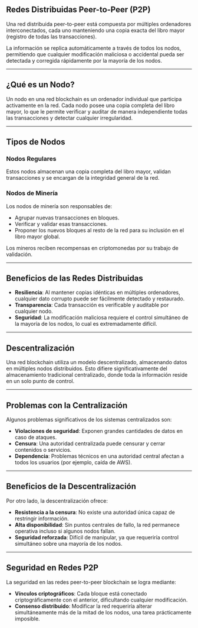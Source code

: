 
##  **Redes Distribuidas Peer-to-Peer (P2P)**

Una red distribuida peer-to-peer está compuesta por múltiples ordenadores interconectados, cada uno manteniendo una copia exacta del libro mayor (registro de todas las transacciones).

La información se replica automáticamente a través de todos los nodos, permitiendo que cualquier modificación maliciosa o accidental pueda ser detectada y corregida rápidamente por la mayoría de los nodos.

---

##  **¿Qué es un Nodo?**

Un nodo en una red blockchain es un ordenador individual que participa activamente en la red. Cada nodo posee una copia completa del libro mayor, lo que le permite verificar y auditar de manera independiente todas las transacciones y detectar cualquier irregularidad.

---

## **Tipos de Nodos**

### Nodos Regulares
Estos nodos almacenan una copia completa del libro mayor, validan transacciones y se encargan de la integridad general de la red.

### Nodos de Minería
Los nodos de minería son responsables de:
- Agrupar nuevas transacciones en bloques.
- Verificar y validar esas transacciones.
- Proponer los nuevos bloques al resto de la red para su inclusión en el libro mayor global.

Los mineros reciben recompensas en criptomonedas por su trabajo de validación.

---

## **Beneficios de las Redes Distribuidas**

- **Resiliencia**: Al mantener copias idénticas en múltiples ordenadores, cualquier dato corrupto puede ser fácilmente detectado y restaurado.
- **Transparencia**: Cada transacción es verificable y auditable por cualquier nodo.
- **Seguridad**: La modificación maliciosa requiere el control simultáneo de la mayoría de los nodos, lo cual es extremadamente difícil.

---

## **Descentralización**

Una red blockchain utiliza un modelo descentralizado, almacenando datos en múltiples nodos distribuidos. Esto difiere significativamente del almacenamiento tradicional centralizado, donde toda la información reside en un solo punto de control.

---

## **Problemas con la Centralización**

Algunos problemas significativos de los sistemas centralizados son:

- **Violaciones de seguridad**: Exponen grandes cantidades de datos en caso de ataques.
- **Censura**: Una autoridad centralizada puede censurar y cerrar contenidos o servicios.
- **Dependencia**: Problemas técnicos en una autoridad central afectan a todos los usuarios (por ejemplo, caída de AWS).

---

## **Beneficios de la Descentralización**

Por otro lado, la descentralización ofrece:

- **Resistencia a la censura**: No existe una autoridad única capaz de restringir información.
- **Alta disponibilidad**: Sin puntos centrales de fallo, la red permanece operativa incluso si algunos nodos fallan.
- **Seguridad reforzada**: Difícil de manipular, ya que requeriría control simultáneo sobre una mayoría de los nodos.

---

## **Seguridad en Redes P2P**

La seguridad en las redes peer-to-peer blockchain se logra mediante:

- **Vínculos criptográficos**: Cada bloque está conectado criptográficamente con el anterior, dificultando cualquier modificación.
- **Consenso distribuido**: Modificar la red requeriría alterar simultáneamente más de la mitad de los nodos, una tarea prácticamente imposible.

